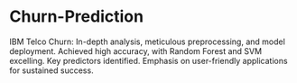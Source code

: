 # Churn-Prediction
IBM Telco Churn: In-depth analysis, meticulous preprocessing, and model deployment. Achieved high accuracy, with Random Forest and SVM excelling. Key predictors identified. Emphasis on user-friendly applications for sustained success.
